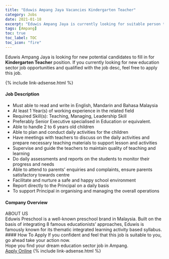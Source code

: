```yaml
---
title: "Eduwis Ampang Jaya Vacancies Kindergarten Teacher" 
category: Jobs 
date: 2021-01-18 
excerpt: "Eduwis Ampang Jaya is currently looking for suitable person to fill in the Kindergarten Teacher which positioned at Ampang" 
tags: [Ampang] 
toc: true 
toc_label: TOC 
toc_icon: "fire" 
--- 
```


<p>Eduwis Ampang Jaya is looking for new potential candidates to fill in for <b>Kindergarten Teacher</b> position. If you currently looking for new education sector job opportunities and qualified with the job desc, feel free to apply this job.
</p>{% include link-adsense.html %} 
 <div><div><h4>Job Description</h4></div><div><div><span><div><ul><li>Must able to read and write in English, Mandarin and Bahasa Malaysia</li><li>At least 1 Year(s) of working experience in the related field</li><li>Required Skill(s): Teaching, Managing, Leadership Skill</li><li>Preferably Senior Executive specialised in Education or equivalent.</li><li>Able to handle 2 to 6 years old children</li><li>Able to plan and conduct daily activities for the children</li><li>Have meetings with teachers to discuss on the daily activities and prepare necessary teaching materials to support lesson and activities</li><li>Supervise and guide the teachers to maintain quality of teaching and learning</li><li>Do daily assessments and reports on the students to monitor their progress and needs</li><li>Able to attend to parents' enquiries and complaints, ensure parents satisfactory towards centre</li><li>Facilitate and nurture a safe and happy school environment</li><li>Report directly to the Principal on a daily basis</li><li>To support Principal in organising and managing the overall operations</li></ul></div></span></div></div></div> 
<div><div><h4>Company Overview</h4></div><div><div><span><div><div>
<div>ABOUT US</div>
<div>Eduwis Preschool is a well-known preschool brand in Malaysia. Built on the basis of integrating 8 famous educationists&#8217; approaches, Eduwis is famously known for its thematic integrated learning activity based syllabus.</div>
</div></div></span></div></div></div> 
#### How To Apply 
If you confident and feel that this job is suitable to you, go ahead take your action now. <br/> 
Hope you find your dream education sector job in Ampang. <br/> 
<a href="https://www.jobstreet.com.my/en/job/kindergarten-teacher-4465684?jobId=jobstreet-my-job-4465684&sectionRank=5&token=0~78f8e707-5725-4527-b390-8a5cb49e5a8d&fr=SRP%20View%20In%20New%20Ta" class="btn btn--info" target="_blank" rel="nofollow noopenner">Apply Online</a> 
{% include link-adsense.html %} 